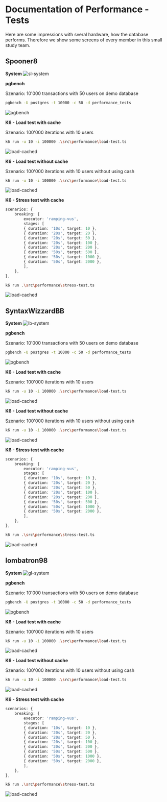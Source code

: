 # Documentation of Performance - Tests

Here are some impressions with sveral hardware, how the database performs.
Therefore we show some screens of every member in this small study team.

## Spooner8

**System**
![sl-system](./system/sl.png)

**pgbench**

Szenario: 10'000 transactions with 50 users on demo database

```bash
pgbench -U postgres -t 10000 -c 50 -d performance_tests
```

![pgbench](./pgbench/sl.png)

**K6 - Load test with cache**

Szenario: 100'000 iterations with 10 users

```bash
k6 run -u 10 -i 100000 .\src\performance\load-test.ts
```

![load-cached](./k6/sl-load-cache.png)

**K6 - Load test without cache**

Szenario: 100'000 iterations with 10 users without using cash

```bash
k6 run -u 10 -i 100000 .\src\performance\load-test.ts
```

![load-cached](./k6/sl-load-nocache.png)

**K6 - Stress test with cache**
```ts
scenarios: {
    breaking: {
        executor: 'ramping-vus',
        stages: [
        { duration: '10s', target: 10 },
        { duration: '20s', target: 20 },
        { duration: '20s', target: 50 },
        { duration: '20s', target: 100 },
        { duration: '20s', target: 200 },
        { duration: '50s', target: 500 },
        { duration: '50s', target: 1000 },
        { duration: '50s', target: 2000 },
        ],
    },
},
```

```bash
k6 run .\src\performance\stress-test.ts
```

![load-cached](./k6/sl-stress.png)

## SyntaxWizzardBB

**System**
![lb-system](./system/lb.png)

**pgbench**

Szenario: 10'000 transactions with 50 users on demo database

```bash
pgbench -U postgres -t 10000 -c 50 -d performance_tests
```

![pgbench](./pgbench/lb.png)

**K6 - Load test with cache**

Szenario: 100'000 iterations with 10 users

```bash
k6 run -u 10 -i 100000 .\src\performance\load-test.ts
```

![load-cached](./k6/lb-load-cache.png)

**K6 - Load test without cache**

Szenario: 100'000 iterations with 10 users without using cash

```bash
k6 run -u 10 -i 100000 .\src\performance\load-test.ts
```

![load-cached](./k6/lb-load-nocache.png)

**K6 - Stress test with cache**
```ts
scenarios: {
    breaking: {
        executor: 'ramping-vus',
        stages: [
        { duration: '10s', target: 10 },
        { duration: '20s', target: 20 },
        { duration: '20s', target: 50 },
        { duration: '20s', target: 100 },
        { duration: '20s', target: 200 },
        { duration: '50s', target: 500 },
        { duration: '50s', target: 1000 },
        { duration: '50s', target: 2000 },
        ],
    },
},
```

```bash
k6 run .\src\performance\stress-test.ts
```

![load-cached](./k6/lb-stress.png)

## lombatron98

**System**
![gl-system](./system/gl.png)

**pgbench**

Szenario: 10'000 transactions with 50 users on demo database

```bash
pgbench -U postgres -t 10000 -c 50 -d performance_tests
```

![pgbench](./pgbench/gl.png)

**K6 - Load test with cache**

Szenario: 100'000 iterations with 10 users

```bash
k6 run -u 10 -i 100000 .\src\performance\load-test.ts
```

![load-cached](./k6/gl-load-cache.png)

**K6 - Load test without cache**

Szenario: 100'000 iterations with 10 users without using cash

```bash
k6 run -u 10 -i 100000 .\src\performance\load-test.ts
```

![load-cached](./k6/gl-load-nocache.png)

**K6 - Stress test with cache**
```ts
scenarios: {
    breaking: {
        executor: 'ramping-vus',
        stages: [
        { duration: '10s', target: 10 },
        { duration: '20s', target: 20 },
        { duration: '20s', target: 50 },
        { duration: '20s', target: 100 },
        { duration: '20s', target: 200 },
        { duration: '50s', target: 500 },
        { duration: '50s', target: 1000 },
        { duration: '50s', target: 2000 },
        ],
    },
},
```

```bash
k6 run .\src\performance\stress-test.ts
```

![load-cached](./k6/gl-stress.png)
